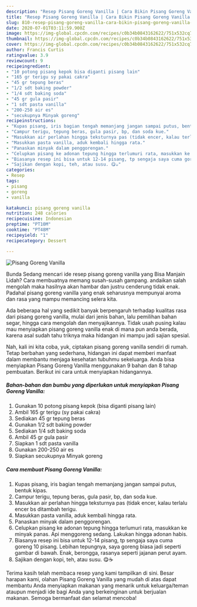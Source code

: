 ```yaml
---
description: "Resep Pisang Goreng Vanilla | Cara Bikin Pisang Goreng Vanilla Yang Enak Dan Lezat"
title: "Resep Pisang Goreng Vanilla | Cara Bikin Pisang Goreng Vanilla Yang Enak Dan Lezat"
slug: 810-resep-pisang-goreng-vanilla-cara-bikin-pisang-goreng-vanilla-yang-enak-dan-lezat
date: 2020-07-01T03:11:59.900Z
image: https://img-global.cpcdn.com/recipes/c0b34b0843162622/751x532cq70/pisang-goreng-vanilla-foto-resep-utama.jpg
thumbnail: https://img-global.cpcdn.com/recipes/c0b34b0843162622/751x532cq70/pisang-goreng-vanilla-foto-resep-utama.jpg
cover: https://img-global.cpcdn.com/recipes/c0b34b0843162622/751x532cq70/pisang-goreng-vanilla-foto-resep-utama.jpg
author: Francis Curtis
ratingvalue: 3.9
reviewcount: 9
recipeingredient:
- "10 potong pisang kepok bisa diganti pisang lain"
- "165 gr terigu sy pakai cakra"
- "45 gr tepung beras"
- "1/2 sdt baking powder"
- "1/4 sdt baking soda"
- "45 gr gula pasir"
- "1 sdt pasta vanilla"
- "200-250 air es"
- "secukupnya Minyak goreng"
recipeinstructions:
- "Kupas pisang, iris bagian tengah memanjang jangan sampai putus, bentuk kipas."
- "Campur terigu, tepung beras, gula pasir, bp, dan soda kue."
- "Masukkan air perlahan hingga teksturnya pas (tidak encer, kalau terlalu encer bs ditambah terigu."
- "Masukkan pasta vanilla, aduk kembali hingga rata."
- "Panaskan minyak dalam penggorengan."
- "Celupkan pisang ke adonan tepung hingga terlumuri rata, masukkan ke minyak panas. Api menggoreng sedang. Lakukan hingga adonan habis."
- "Biasanya resep ini bisa untuk 12-14 pisang, tp sengaja saya cuma goreng 10 pisang. Lebihan tepungnya, saya goreng biasa jadi seperti gambar di bawah. Enak, berongga, rasanya seperti jajanan perut ayam."
- "Sajikan dengan kopi, teh, atau susu. 😋☕"
categories:
- Resep
tags:
- pisang
- goreng
- vanilla

katakunci: pisang goreng vanilla 
nutrition: 248 calories
recipecuisine: Indonesian
preptime: "PT10M"
cooktime: "PT48M"
recipeyield: "1"
recipecategory: Dessert

---
```



![Pisang Goreng Vanilla](https://img-global.cpcdn.com/recipes/c0b34b0843162622/751x532cq70/pisang-goreng-vanilla-foto-resep-utama.jpg)

Bunda Sedang mencari ide resep pisang goreng vanilla yang Bisa Manjain Lidah? Cara membuatnya memang susah-susah gampang. andaikan salah mengolah maka hasilnya akan hambar dan justru cenderung tidak enak. Padahal pisang goreng vanilla yang enak seharusnya mempunyai aroma dan rasa yang mampu memancing selera kita.

Ada beberapa hal yang sedikit banyak berpengaruh terhadap kualitas rasa dari pisang goreng vanilla, mulai dari jenis bahan, lalu pemilihan bahan segar, hingga cara mengolah dan menyajikannya. Tidak usah pusing kalau mau menyiapkan pisang goreng vanilla enak di mana pun anda berada, karena asal sudah tahu triknya maka hidangan ini mampu jadi sajian spesial.




Nah, kali ini kita coba, yuk, ciptakan pisang goreng vanilla sendiri di rumah. Tetap berbahan yang sederhana, hidangan ini dapat memberi manfaat dalam membantu menjaga kesehatan tubuhmu sekeluarga. Anda bisa menyiapkan Pisang Goreng Vanilla menggunakan 9 bahan dan 8 tahap pembuatan. Berikut ini cara untuk menyiapkan hidangannya.

<!--inarticleads1-->

##### Bahan-bahan dan bumbu yang diperlukan untuk menyiapkan Pisang Goreng Vanilla:

1. Gunakan 10 potong pisang kepok (bisa diganti pisang lain)
1. Ambil 165 gr terigu (sy pakai cakra)
1. Sediakan 45 gr tepung beras
1. Gunakan 1/2 sdt baking powder
1. Sediakan 1/4 sdt baking soda
1. Ambil 45 gr gula pasir
1. Siapkan 1 sdt pasta vanilla
1. Gunakan 200-250 air es
1. Siapkan secukupnya Minyak goreng




<!--inarticleads2-->

##### Cara membuat Pisang Goreng Vanilla:

1. Kupas pisang, iris bagian tengah memanjang jangan sampai putus, bentuk kipas.
1. Campur terigu, tepung beras, gula pasir, bp, dan soda kue.
1. Masukkan air perlahan hingga teksturnya pas (tidak encer, kalau terlalu encer bs ditambah terigu.
1. Masukkan pasta vanilla, aduk kembali hingga rata.
1. Panaskan minyak dalam penggorengan.
1. Celupkan pisang ke adonan tepung hingga terlumuri rata, masukkan ke minyak panas. Api menggoreng sedang. Lakukan hingga adonan habis.
1. Biasanya resep ini bisa untuk 12-14 pisang, tp sengaja saya cuma goreng 10 pisang. Lebihan tepungnya, saya goreng biasa jadi seperti gambar di bawah. Enak, berongga, rasanya seperti jajanan perut ayam.
1. Sajikan dengan kopi, teh, atau susu. 😋☕




Terima kasih telah membaca resep yang kami tampilkan di sini. Besar harapan kami, olahan Pisang Goreng Vanilla yang mudah di atas dapat membantu Anda menyiapkan makanan yang menarik untuk keluarga/teman ataupun menjadi ide bagi Anda yang berkeinginan untuk berjualan makanan. Semoga bermanfaat dan selamat mencoba!
